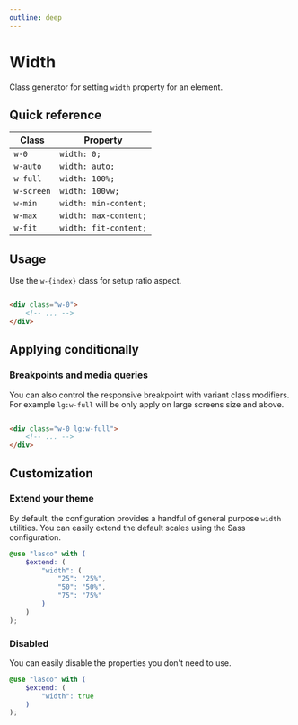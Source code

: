 ```yaml
---
outline: deep
---
```


# Width

Class generator for setting `width` property for an element.

## Quick reference

| Class      | Property              |
|------------|-----------------------|
| `w-0`      | `width: 0;`           |
| `w-auto`   | `width: auto;`        |
| `w-full`   | `width: 100%;`        |
| `w-screen` | `width: 100vw;`       |
| `w-min`    | `width: min-content;` |
| `w-max`    | `width: max-content;` |
| `w-fit`    | `width: fit-content;` |

## Usage

Use the `w-{index}` class for setup ratio aspect.

```html

<div class="w-0">
    <!-- ... -->
</div>
```

## Applying conditionally

### Breakpoints and media queries

You can also control the responsive breakpoint with variant class modifiers. For example `lg:w-full` will be only apply
on large screens size and above.

```html

<div class="w-0 lg:w-full">
    <!-- ... -->
</div>
```

## Customization

### Extend your theme

By default, the configuration provides a handful of general purpose `width` utilities. You can easily extend the default
scales using the Sass configuration.

```scss
@use "lasco" with (
    $extend: (
        "width": (
            "25": "25%",
            "50": "50%",
            "75": "75%"
        )
    )
);
```

### Disabled

You can easily disable the properties you don't need to use.

```scss
@use "lasco" with (
    $extend: (
        "width": true
    )
);
```
